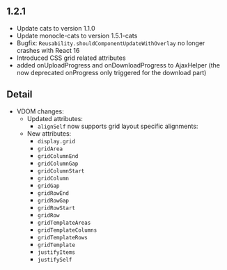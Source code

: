 ## 1.2.1

* Update cats to version 1.1.0
* Update monocle-cats to version 1.5.1-cats
* Bugfix: `Reusability.shouldComponentUpdateWithOverlay` no longer crashes with React 16
* Introduced CSS grid related attributes
* added onUploadProgress and onDownloadProgress to AjaxHelper (the now deprecated onProgress only triggered for the download part) 

## Detail

* VDOM changes:
  * Updated attributes:
    * `alignSelf` now supports grid layout specific alignments: 
  * New attributes:
    * `display.grid`
    * `gridArea`
    * `gridColumnEnd`
    * `gridColumnGap`
    * `gridColumnStart`
    * `gridColumn`
    * `gridGap`
    * `gridRowEnd`
    * `gridRowGap`
    * `gridRowStart`
    * `gridRow`
    * `gridTemplateAreas`
    * `gridTemplateColumns`
    * `gridTemplateRows`
    * `gridTemplate`
    * `justifyItems`
    * `justifySelf`
